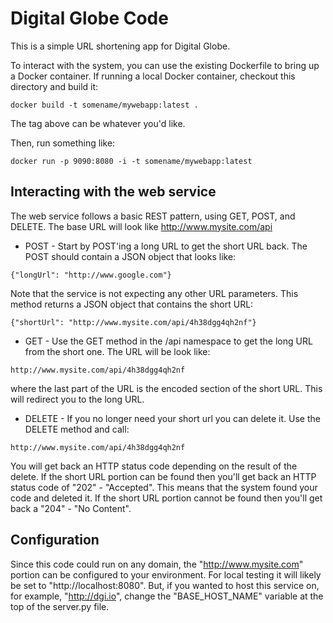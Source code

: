 # Digital Globe Code

This is a simple URL shortening app for Digital Globe.

To interact with the system, you can use the existing Dockerfile
to bring up a Docker container.  If running a local Docker container,
checkout this directory and build it:

`docker build -t somename/mywebapp:latest .`

The tag above can be whatever you'd like.

Then, run something like:

`docker run -p 9090:8080 -i -t somename/mywebapp:latest`

## Interacting with the web service
The web service follows a basic REST pattern, using GET, POST, and DELETE.
The base URL will look like http://www.mysite.com/api

* POST - Start by POST'ing a long URL to get the short URL back.  The POST should 
contain a JSON object that looks like:

`{"longUrl": "http://www.google.com"}`

Note that the service is not expecting any other URL parameters.  This method
returns a JSON object that contains the short URL:

`{"shortUrl": "http://www.mysite.com/api/4h38dgg4qh2nf"}`

* GET - Use the GET method in the /api namespace to get the long URL
from the short one.  The URL will be look like:

`http://www.mysite.com/api/4h38dgg4qh2nf`

where the last part of the URL is the encoded section of the short URL.
This will redirect you to the long URL.

* DELETE - If you no longer need your short url you can delete it.  Use
the DELETE method and call:

`http://www.mysite.com/api/4h38dgg4qh2nf`

You will get back an HTTP status code depending on the result of the
delete.  If the short URL portion can be found then you'll get back an
HTTP status code of "202" - "Accepted".  This means that the system
found your code and deleted it.  If the short URL portion cannot be
found then you'll get back a "204" - "No Content".

## Configuration
Since this code could run on any domain, the "http://www.mysite.com" portion
can be configured to your environment.  For local testing it will likely
be set to "http://localhost:8080".  But, if you wanted to host this service
on, for example, "http://dgi.io", change the "BASE_HOST_NAME" variable at the
top of the server.py file.
